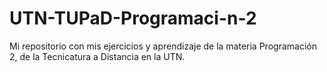 # UTN-TUPaD-Programaci-n-2
Mi repositorio con mis ejercicios y aprendizaje de la materia Programación 2, de la Tecnicatura a Distancia en la UTN.
